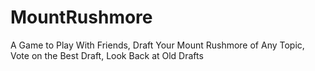 # MountRushmore
A Game to Play With Friends, Draft Your Mount Rushmore of Any Topic, Vote on the Best Draft, Look Back at Old Drafts
